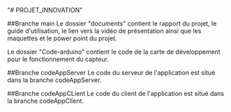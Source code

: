 "# PROJET_INNOVATION" 

##Branche main
Le dossier "documents" contient le rapport du projet, le guide d'utilisation, le lien vers la vidéo de présentation ainsi que les maquettes et le power point du projet.

Le dossier "Code-arduino" contient le code de la carte de développement pour le fonctionnement du capteur.

##Branche codeAppServer
Le code du serveur de l'application est situé dans la branche codeAppServer.

##Branche codeAppCLient
Le code du client de l'application est situé dans la branche codeAppClient.
